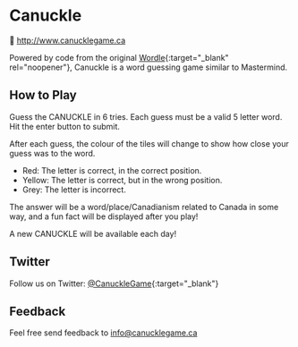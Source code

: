 # Canuckle

🔗 http://www.canucklegame.ca

Powered by code from the original [Wordle](https://www.powerlanguage.co.uk/wordle/){:target="_blank" rel="noopener"}, Canuckle is a word guessing game similar to Mastermind.

## How to Play

Guess the CANUCKLE in 6 tries.
Each guess must be a valid 5 letter word. Hit the enter button to submit.

After each guess, the colour of the tiles will change to show how close your guess was to the word.

- Red: The letter is correct, in the correct position.
- Yellow: The letter is correct, but in the wrong position.
- Grey: The letter is incorrect.

The answer will be a word/place/Canadianism related to Canada in some way, and a fun fact will be displayed after you play!

A new CANUCKLE will be available each day!

## Twitter

Follow us on Twitter: [@CanuckleGame](https://www.twitter.com/CanuckleGame){:target="_blank"}

## Feedback

Feel free send feedback to [info@canucklegame.ca](mailto:info@canucklegame.ca?subject=Feedback)
